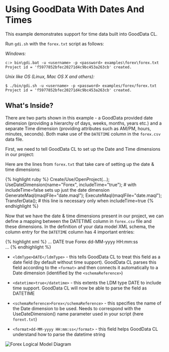 # Using GoodData With Dates And Times

This example demonstrates support for time data built into GoodData CL.

Run `gdi.sh` with the `forex.txt` script as follows:

_Windows:_

    c:> bin\gdi.bat -u <username> -p <password> examples\forex\forex.txt
    Project id = 'f5977852bfec20271d4c9bc453a263cb' created.

_Unix like OS (Linux, Mac OS X and others):_

    $ ./bin/gdi.sh -u <username> -p <password> examples/forex/forex.txt
    Project id = 'f5977852bfec20271d4c9bc453a263cb' created.

## What's Inside?

There are two parts shown in this example - a GoodData provided date dimension (providing a hierarchy of days, weeks, months, years etc.) and a separate Time dimension (providing attributes such as AM/PM, hours, minutes, seconds). Both make use of the `DATETIME` column in the `forex.csv` data file.

First, we need to tell GoodData CL to set up the Date and Time dimensions in our project:

Here are the lines from `forex.txt` that take care of setting up the date & time dimensions:

{% highlight ruby %}
Create/Use/OpenProject(...);
UseDateDimension(name="Forex", includeTime="true"); # with includeTime=false sets up just the date dimension
GenerateMaql(maqlFile="date.maql");
ExecuteMaql(maqlFile="date.maql");
TransferData();                                     # this line is necessary only when includeTime=true
{% endhighlight %}

Now that we have the date & time dimensions present in our project, we can define a mapping between the DATETIME column in `forex.csv` file and these dimensions. In the definition of your data model XML schema, the column entry for the `DATETIME` column has 4 important entries:

{% highlight xml %}
<column>
  ...
  <ldmType>DATE</ldmType>
  <datetime>true</datetime>
  <schemaReference>Forex</schemaReference>
  <format>dd-MM-yyyy HH:mm:ss</format>          
  ...
</column>
{% endhighlight %}

* `<ldmType>DATE</ldmType>` - this tells GoodData CL to treat this field as a date field (by default without time support). GoodData CL parses this field according to the `<format>` and then connects it automatically to a Date dimension (identified by the `<schemaReference>`)

* `<datetime>true</datetime>` - this extents the LDM type DATE to include time support. GoodData CL will now be able to parse the field as DATETIME

* `<schemaReference>Forex</schemaReference>` - this specifies the name of the Date dimension to be used. Needs to correspond with the UseDateDimension() name parameter used in your script (here `forext.txt`)

* `<format>dd-MM-yyyy HH:mm:ss</format>` - this field helps GoodData CL understand how to parse the datetime string

![Forex Logical Model Diagram](http://developer.gooddata.com/images/gdcl/examples/forex/forex_ldm.png "Forex Logical Model Diagram")